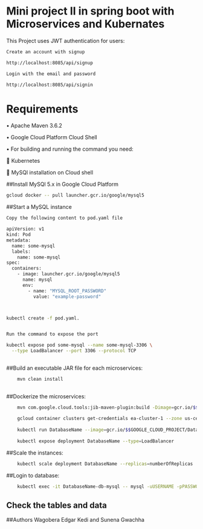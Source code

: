 # Mini project II in spring boot with Microservices and Kubernates
This Project uses JWT authentication for  users:

```bash
Create an account with signup

http://localhost:8085/api/signup

Login with the email and password

http://localhost:8085/api/signin


```

# Requirements


•	Apache Maven 3.6.2


•	Google Cloud Platform  Cloud Shell 


•	For building and running the command you need:

		Kubernetes

		MySQl installation on Cloud shell


##Install MySQl 5.x in Google Cloud Platform

```bash
gcloud docker -- pull launcher.gcr.io/google/mysql5

```

##Start a MySQL instance

```bash
Copy the following content to pod.yaml file

apiVersion: v1
kind: Pod
metadata:
  name: some-mysql
  labels:
    name: some-mysql
spec:
  containers:
    - image: launcher.gcr.io/google/mysql5
      name: mysql
      env:
        - name: "MYSQL_ROOT_PASSWORD"
          value: "example-password"

```

```bash


kubectl create -f pod.yaml.

```

```bash	

Run the command to expose the port	

kubectl expose pod some-mysql --name some-mysql-3306 \
  --type LoadBalancer --port 3306 --protocol TCP
  
```

##Build an executable JAR file for each microservices:

```bash
	mvn clean install
			
```

##Dockerize the microservices:

```bash
	mvn com.google.cloud.tools:jib-maven-plugin:build -Dimage=gcr.io/$$GOOGLE_CLOUD_PROJECT/DatabaseName:v1
	
	gcloud container clusters get-credentials ea-cluster-1 --zone us-central1-a
	
	kubectl run DatabaseName --image=gcr.io/$$GOOGLE_CLOUD_PROJECT/DatabaseName:v1 --port=port_no
	
	kubectl expose deployment DatabaseName --type=LoadBalancer 

```

##Scale the instances:
```bash
	kubectl scale deployment DatabaseName --replicas=numberOfReplicas 
```


##Login to database:

```bash
	kubectl exec -it DatabaseName-db-mysql -- mysql -uUSERNAME -pPASSWORD 
```

## Check the tables and data

##Authors Wagobera Edgar Kedi and Sunena Gwachha
